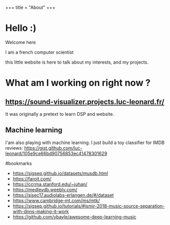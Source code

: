+++
title = "About"
+++

# Hello :)

Welcome here

I am a french computer scientist

this little website is here to talk about my interests, and my projects.


# What am I working on right now ?

## https://sound-visualizer.projects.luc-leonard.fr/ 


It was originally a pretext to learn DSP and website.

## Machine learning
I'am also playing with machine learning. I just build a toy classifier for IMDB reviews:
https://gist.github.com/luc-leonard/105e9ce66bd90756853ec41478301629



#bookmarks

* https://sigsep.github.io/datasets/musdb.html
* https://faroit.com/
* https://ccrma.stanford.edu/~juhan/
* https://medleydb.weebly.com/
* https://sisec17.audiolabs-erlangen.de/#/dataset
* https://www.cambridge-mt.com/ms/mtk/
* https://sigsep.github.io/tutorials/#ismir-2018-music-source-separation-with-dnns-making-it-work
* https://github.com/ybayle/awesome-deep-learning-music



[^1]: you can find this website source code [here](https://github.com/luc-leonard/homepage)